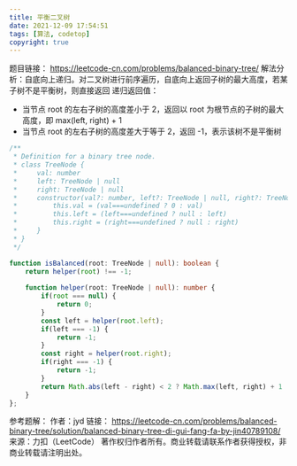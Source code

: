 ```yaml
---
title: 平衡二叉树
date: 2021-12-09 17:54:51
tags: [算法, codetop]
copyright: true
---
```

题目链接：
https://leetcode-cn.com/problems/balanced-binary-tree/
解法分析：自底向上递归。对二叉树进行前序遍历，自底向上返回子树的最大高度，若某子树不是平衡树，则直接返回
递归返回值：
- 当节点 root 的左右子树的高度差小于 2，返回以 root 为根节点的子树的最大高度，即 max(left, right) + 1
- 当节点 root 的左右子树的高度差大于等于 2，返回 -1，表示该树不是平衡树

```ts
/**
 * Definition for a binary tree node.
 * class TreeNode {
 *     val: number
 *     left: TreeNode | null
 *     right: TreeNode | null
 *     constructor(val?: number, left?: TreeNode | null, right?: TreeNode | null) {
 *         this.val = (val===undefined ? 0 : val)
 *         this.left = (left===undefined ? null : left)
 *         this.right = (right===undefined ? null : right)
 *     }
 * }
 */

function isBalanced(root: TreeNode | null): boolean {
    return helper(root) !== -1;
    
    function helper(root: TreeNode | null): number {
        if(root === null) {
            return 0;
        }
        const left = helper(root.left);
        if(left === -1) {
            return -1;
        }
        const right = helper(root.right);
        if(right === -1) {
            return -1;
        }
        return Math.abs(left - right) < 2 ? Math.max(left, right) + 1 : -1;
    }
};
```

参考题解：
作者：jyd
链接：
https://leetcode-cn.com/problems/balanced-binary-tree/solution/balanced-binary-tree-di-gui-fang-fa-by-jin40789108/
来源：力扣（LeetCode）
著作权归作者所有。商业转载请联系作者获得授权，非商业转载请注明出处。